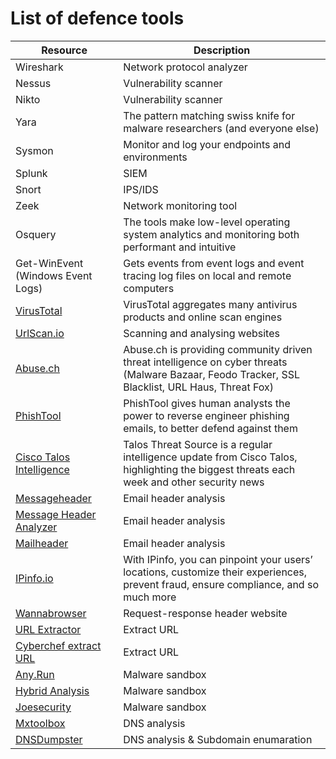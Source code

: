 # List of defence tools 

Resource | Description
--- | ---
Wireshark | Network protocol analyzer
Nessus | Vulnerability scanner
Nikto | Vulnerability scanner
Yara | The pattern matching swiss knife for malware researchers (and everyone else)
Sysmon | Monitor and log your endpoints and environments
Splunk | SIEM
Snort | IPS/IDS
Zeek | Network monitoring tool
Osquery | The tools make low-level operating system analytics and monitoring both performant and intuitive
Get-WinEvent (Windows Event Logs) | Gets events from event logs and event tracing log files on local and remote computers
[VirusTotal](https://www.virustotal.com/gui/) | VirusTotal aggregates many antivirus products and online scan engines
[UrlScan.io](https://urlscan.io/) | Scanning and analysing websites
[Abuse.ch](https://abuse.ch/) | Abuse.ch is providing community driven threat intelligence on cyber threats (Malware Bazaar, Feodo Tracker, SSL Blacklist, URL Haus, Threat Fox)
[PhishTool](https://www.phishtool.com/) | PhishTool gives human analysts the power to reverse engineer phishing emails, to better defend against them
[Cisco Talos Intelligence](https://talosintelligence.com/) | Talos Threat Source is a regular intelligence update from Cisco Talos, highlighting the biggest threats each week and other security news
[Messageheader](https://toolbox.googleapps.com/apps/messageheader/analyzeheader) | Email header analysis
[Message Header Analyzer](https://mha.azurewebsites.net/) | Email header analysis
[Mailheader](https://mailheader.org/) | Email header analysis
[IPinfo.io](https://ipinfo.io/) | With IPinfo, you can pinpoint your users’ locations, customize their experiences, prevent fraud, ensure compliance, and so much more
[Wannabrowser](https://www.wannabrowser.net/) | Request-response header website
[URL Extractor](https://www.convertcsv.com/url-extractor.htm) | Extract URL
[Cyberchef extract URL](https://gchq.github.io/CyberChef/#recipe=Extract_URLs(false,false,false)) | Extract URL
[Any.Run](https://app.any.run/) | Malware sandbox
[Hybrid Analysis](https://www.hybrid-analysis.com/) | Malware sandbox
[Joesecurity](https://www.joesecurity.org/) | Malware sandbox
[Mxtoolbox](https://mxtoolbox.com/) | DNS analysis
[DNSDumpster](https://dnsdumpster.com/) | DNS analysis & Subdomain enumaration
